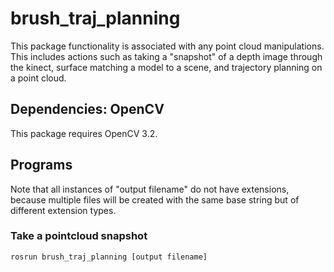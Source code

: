 # brush_traj_planning
This package functionality is associated with any point cloud manipulations. This includes actions such as taking a "snapshot" of a depth image through the kinect, surface matching a model to a scene, and trajectory planning on a point cloud. 

## Dependencies: OpenCV 
This package requires OpenCV 3.2.

## Programs 
Note that all instances of "output filename" do not have extensions, because multiple files will be created with the same base string but of different extension types. 
### Take a pointcloud snapshot
```
rosrun brush_traj_planning [output filename]
```
